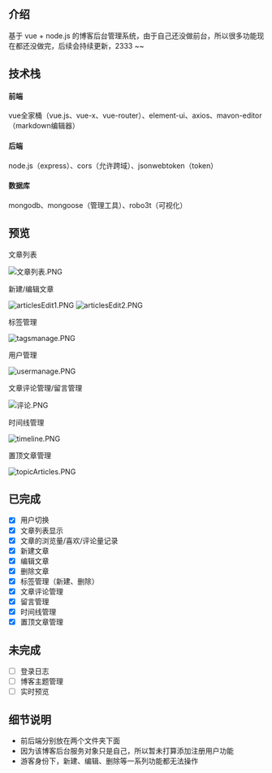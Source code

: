 ## 介绍

基于 vue + node.js 的博客后台管理系统，由于自己还没做前台，所以很多功能现在都还没做完，后续会持续更新，2333 ~~

## 技术栈

#### 前端

vue全家桶（vue.js、vue-x、vue-router）、element-ui、axios、mavon-editor（markdown编辑器）

#### 后端

node.js（express）、cors（允许跨域）、jsonwebtoken（token）

#### 数据库

mongodb、mongoose（管理工具）、robo3t（可视化）

## 预览

文章列表

![文章列表.PNG](https://i.loli.net/2020/04/02/fTkneBUZNHq95PS.png)

新建/编辑文章

![articlesEdit1.PNG](https://i.loli.net/2020/03/30/voDH871fWq2NCgF.png)
![articlesEdit2.PNG](https://i.loli.net/2020/03/30/Q9OusCFin1pfWGj.png)

标签管理

![tagsmanage.PNG](https://i.loli.net/2020/03/22/f4AWFhik9uCI6Z2.png)

用户管理

![usermanage.PNG](https://i.loli.net/2020/03/22/pt12hbVWIqKQNAJ.png)

文章评论管理/留言管理

![评论.PNG](https://i.loli.net/2020/04/02/QyovYJTK54GFaUV.png)

时间线管理

![timeline.PNG](https://i.loli.net/2020/04/03/Kiotjn7HsVWQRTl.png)

置顶文章管理

![topicArticles.PNG](https://i.loli.net/2020/04/15/MOY9oUcJ2pQarT6.png)

## 已完成

- [x] 用户切换
- [x] 文章列表显示
- [x] 文章的浏览量/喜欢/评论量记录
- [x] 新建文章
- [x] 编辑文章
- [x] 删除文章
- [x] 标签管理（新建、删除）
- [x] 文章评论管理
- [x] 留言管理
- [x] 时间线管理
- [x] 置顶文章管理

## 未完成

- [ ] 登录日志
- [ ] 博客主题管理
- [ ] 实时预览

## 细节说明

- 前后端分别放在两个文件夹下面
- 因为该博客后台服务对象只是自己，所以暂未打算添加注册用户功能
- 游客身份下，新建、编辑、删除等一系列功能都无法操作